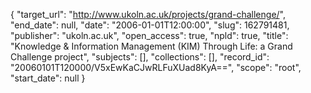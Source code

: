 {
  "target_url": "http://www.ukoln.ac.uk/projects/grand-challenge/", 
  "end_date": null, 
  "date": "2006-01-01T12:00:00", 
  "slug": 162791481, 
  "publisher": "ukoln.ac.uk", 
  "open_access": true, 
  "npld": true, 
  "title": "Knowledge & Information Management (KIM) Through Life: a Grand Challenge project", 
  "subjects": [], 
  "collections": [], 
  "record_id": "20060101T120000/V5xEwKaCJwRLFuXUad8KyA==", 
  "scope": "root", 
  "start_date": null
}

